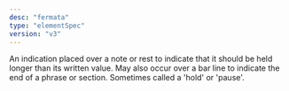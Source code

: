 ```yaml
---
desc: "fermata"
type: "elementSpec"
version: "v3"
---
```


An indication placed over a note or rest to indicate that it should be held longer
than
its written value. May also occur over a bar line to indicate the end of a phrase
or
section. Sometimes called a 'hold' or 'pause'.